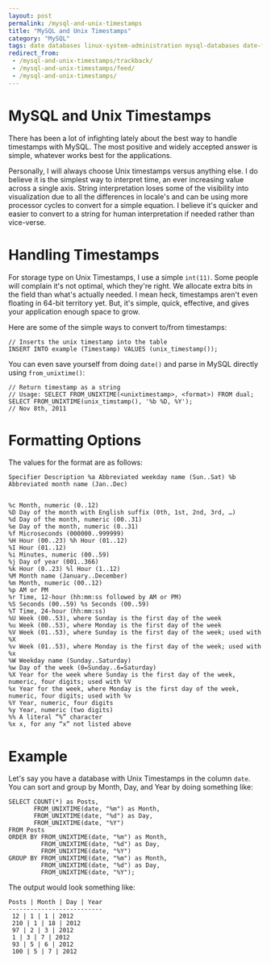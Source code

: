 ```yaml
---
layout: post
permalink: /mysql-and-unix-timestamps
title: "MySQL and Unix Timestamps"
category: "MySQL"
tags: date databases linux-system-administration mysql-databases date-format epoc epoch mysql-time mysql-timestamp seconds time timestamp unix unixtimestamp
redirect_from:
 - /mysql-and-unix-timestamps/trackback/
 - /mysql-and-unix-timestamps/feed/
 - /mysql-and-unix-timestamps/
---
```

# MySQL and Unix Timestamps

There has been a lot of infighting lately about the best way to handle timestamps with MySQL. The most positive and widely accepted answer is simple, whatever works best for the applications.

Personally, I will always choose Unix timestamps versus anything else. I do believe it is the simplest way to interpret time, an ever increasing value across a single axis. String interpretation loses some of the visibility into visualization due to all the differences in locale's and can be using more processor cycles to convert for a simple equation. I believe it's quicker and easier to convert to a string for human interpretation if needed rather than vice-verse.

# Handling Timestamps

For storage type on Unix Timestamps, I use a simple `int(11)`. Some people will complain it's not optimal, which they're right. We allocate extra bits in the field than what's actually needed. I mean heck, timestamps aren't even floating in 64-bit territory yet. But, it's simple, quick, effective, and gives your application enough space to grow.

Here are some of the simple ways to convert to/from timestamps:

    // Inserts the unix timestamp into the table 
    INSERT INTO example (Timestamp) VALUES (unix_timestamp());

You can even save yourself from doing `date()` and parse in MySQL directly using `from_unixtime()`:

    // Return timestamp as a string 
    // Usage: SELECT FROM_UNIXTIME(<unixtimestamp>, <format>) FROM dual; 
    SELECT FROM_UNIXTIME(unix_timstamp(), '%b %D, %Y'); 
    // Nov 8th, 2011

# Formatting Options

The values for the format are as follows:

    Specifier Description %a Abbreviated weekday name (Sun..Sat) %b Abbreviated month name (Jan..Dec) 
    
    
    %c Month, numeric (0..12) 
    %D Day of the month with English suffix (0th, 1st, 2nd, 3rd, …) 
    %d Day of the month, numeric (00..31) 
    %e Day of the month, numeric (0..31) 
    %f Microseconds (000000..999999) 
    %H Hour (00..23) %h Hour (01..12) 
    %I Hour (01..12) 
    %i Minutes, numeric (00..59) 
    %j Day of year (001..366) 
    %k Hour (0..23) %l Hour (1..12) 
    %M Month name (January..December) 
    %m Month, numeric (00..12) 
    %p AM or PM 
    %r Time, 12-hour (hh:mm:ss followed by AM or PM) 
    %S Seconds (00..59) %s Seconds (00..59) 
    %T Time, 24-hour (hh:mm:ss) 
    %U Week (00..53), where Sunday is the first day of the week 
    %u Week (00..53), where Monday is the first day of the week 
    %V Week (01..53), where Sunday is the first day of the week; used with %X 
    %v Week (01..53), where Monday is the first day of the week; used with %x 
    %W Weekday name (Sunday..Saturday) 
    %w Day of the week (0=Sunday..6=Saturday) 
    %X Year for the week where Sunday is the first day of the week, numeric, four digits; used with %V 
    %x Year for the week, where Monday is the first day of the week, numeric, four digits; used with %v 
    %Y Year, numeric, four digits 
    %y Year, numeric (two digits) 
    %% A literal “%” character 
    %x x, for any “x” not listed above

# Example

Let's say you have a database with Unix Timestamps in the column `date`. You can sort and group by Month, Day, and Year by doing something like:

    SELECT COUNT(*) as Posts, 
           FROM_UNIXTIME(date, "%m") as Month, 
           FROM_UNIXTIME(date, "%d") as Day, 
           FROM_UNIXTIME(date, "%Y") 
    FROM Posts 
    ORDER BY FROM_UNIXTIME(date, "%m") as Month, 
             FROM_UNIXTIME(date, "%d") as Day, 
             FROM_UNIXTIME(date, "%Y")
    GROUP BY FROM_UNIXTIME(date, "%m") as Month, 
             FROM_UNIXTIME(date, "%d") as Day, 
             FROM_UNIXTIME(date, "%Y");

The output would look something like:

    Posts | Month | Day | Year
    --------------------------
     12 | 1 | 1 | 2012
     210 | 1 | 18 | 2012
     97 | 2 | 3 | 2012
     1 | 3 | 7 | 2012
     93 | 5 | 6 | 2012
     100 | 5 | 7 | 2012


